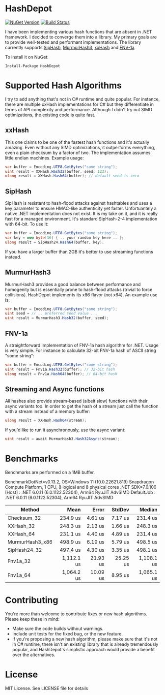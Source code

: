 # HashDepot
[![NuGet Version](https://img.shields.io/nuget/v/HashDepot.svg)](https://www.nuget.org/packages/HashDepot/)
[![Build Status](https://travis-ci.org/ssg/HashDepot.svg?branch=master)](https://travis-ci.org/ssg/HashDepot)

I have been implementing various hash functions that are absent in .NET framework. 
I decided to converge them into a library. My primary goals are to provide well-tested and 
performant implementations. The library currently supports [SipHash](https://131002.net/siphash/),
[MurmurHash3](https://en.wikipedia.org/wiki/MurmurHash), [xxHash](http://cyan4973.github.io/xxHash/)
and [FNV-1a](https://en.wikipedia.org/wiki/Fowler%E2%80%93Noll%E2%80%93Vo_hash_function#FNV-1a_hash). 

To install it on NuGet:

    Install-Package HashDepot

# Supported Hash Algorithms
I try to add anything that's not in C# runtime and quite popular. For instance,
there are multiple xxHash implementations for C# but they differentiate in terms of API
complexity and performance. Although I didn't try out SIMD optimizations, the existing code
is quite fast.

## xxHash
This one claims to be one of the fastest hash functions and it's actually amazing. Even without any SIMD
optimizations, it outperforms everything, even a plain checksum by a factor of two. The implementation
assumes little endian machines. Example usage:

```csharp
var buffer = Encoding.UTF8.GetBytes("some string");
uint result = XXHash.Hash32(buffer, seed: 123);
ulong result = XXHash.Hash64(buffer); // default seed is zero
```

## SipHash
SipHash is resistant to hash-flood attacks against hashtables and uses
a key parameter to ensure HMAC-like authenticity yet faster. Unfortuantely a native 
.NET implementation does not exist. It is my take on it, and it is really fast for a 
managed environment. It's standard SipHash-2-4 implementation with 64-bit. To use it:

```csharp
var buffer = Encoding.UTF8.GetBytes("some string");
var key = new byte[16] { .. your random key here .. };
ulong result = SipHash24.Hash64(buffer, key);
```

If you have a larger buffer than 2GB it's better to use streaming functions instead.

## MurmurHash3
MurmurHash3 provides a good balance between performance and homogenity but is 
essentially prone to hash-flood attacks (trivial to force collisions). HashDepot
implements its x86 flavor (not x64). An example use is:

```csharp
var buffer = Encoding.UTF8.GetBytes("some string");
uint seed = // .. preferred seed value ...
uint result = MurmurHash3.Hash32(buffer, seed);
```

## FNV-1a
A straightforward implementation of FNV-1a hash algorithm for .NET. Usage is 
very simple. For instance to calculate 32-bit FNV-1a hash of ASCII string "some string":

```csharp
var buffer = Encoding.UTF8.GetBytes("some string");
uint result = Fnv1a.Hash32(buffer); // 32-bit hash
ulong result = Fnv1a.Hash64(buffer); // 64-bit hash
```
  
## Streaming and Async functions
All hashes also provide stream-based (albeit slow) functions with their async variants too. In order to
get the hash of a stream just call the function with a stream instead of a memory buffer:

```csharp
ulong result = XXHash.Hash64(stream);
```

If you'd like to run it asynchronously, use the async variant:

```csharp
uint result = await MurmurHash3.Hash32Async(stream);
```

# Benchmarks
Benchmarks are performed on a 1MB buffer.

BenchmarkDotNet=v0.13.2, OS=Windows 11 (10.0.22621.819)
Snapdragon Compute Platform, 1 CPU, 8 logical and 8 physical cores
.NET SDK=7.0.100
  [Host]     : .NET 6.0.11 (6.0.1122.52304), Arm64 RyuJIT AdvSIMD
  DefaultJob : .NET 6.0.11 (6.0.1122.52304), Arm64 RyuJIT AdvSIMD

|          Method |       Mean |    Error |   StdDev |     Median |
|---------------- |-----------:|---------:|---------:|-----------:|
|     Checksum_32 |   234.9 us |  4.61 us |  7.17 us |   231.4 us |
|       XXHash_32 |   248.3 us |  2.13 us |  1.66 us |   248.3 us |
|       XXHash_64 |   231.1 us |  4.40 us |  4.89 us |   231.4 us |
| MurmurHash3_x86 |   498.9 us |  6.19 us |  5.79 us |   498.5 us |
|    SipHash24_32 |   497.4 us |  4.30 us |  3.35 us |   498.1 us |
|        Fnv1a_32 | 1,112.1 us | 21.93 us | 25.25 us | 1,108.1 us |
|        Fnv1a_64 | 1,064.2 us | 10.09 us |  8.95 us | 1,065.1 us |

# Contributing
You're more than welcome to contribute fixes or new hash algorithms. Please keep these in mind:

- Make sure the code builds without warnings.
- Include unit tests for the fixed bug, or the new feature.
- If you're proposing a new hash algorithm, please make sure that it's not in C# runtime, there isn't an
  existing library that is already tremendously popular, and HashDepot's simplistic approach would provide
  a benefit over the alternatives.

# License
MIT License. See LICENSE file for details
